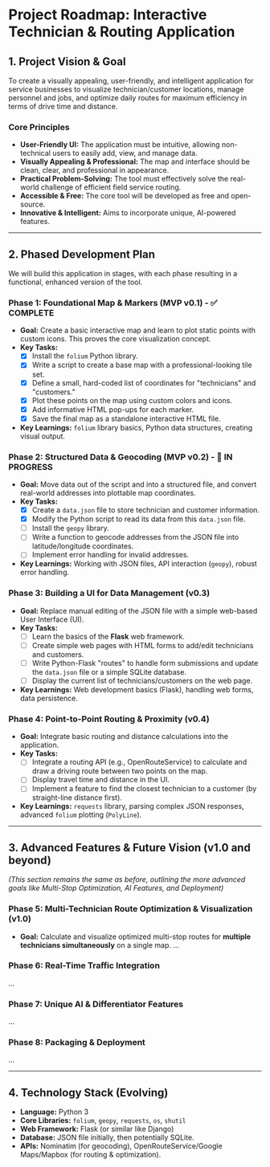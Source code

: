 # Project Roadmap: Interactive Technician & Routing Application

## 1. Project Vision & Goal

To create a visually appealing, user-friendly, and intelligent application for service businesses to visualize technician/customer locations, manage personnel and jobs, and optimize daily routes for maximum efficiency in terms of drive time and distance.

### Core Principles
- **User-Friendly UI:** The application must be intuitive, allowing non-technical users to easily add, view, and manage data.
- **Visually Appealing & Professional:** The map and interface should be clean, clear, and professional in appearance.
- **Practical Problem-Solving:** The tool must effectively solve the real-world challenge of efficient field service routing.
- **Accessible & Free:** The core tool will be developed as free and open-source.
- **Innovative & Intelligent:** Aims to incorporate unique, AI-powered features.

---

## 2. Phased Development Plan

We will build this application in stages, with each phase resulting in a functional, enhanced version of the tool.

### Phase 1: Foundational Map & Markers (MVP v0.1) - ✅ COMPLETE
* **Goal:** Create a basic interactive map and learn to plot static points with custom icons. This proves the core visualization concept.
* **Key Tasks:**
    - [x] Install the `folium` Python library.
    - [x] Write a script to create a base map with a professional-looking tile set.
    - [x] Define a small, hard-coded list of coordinates for "technicians" and "customers."
    - [x] Plot these points on the map using custom colors and icons.
    - [x] Add informative HTML pop-ups for each marker.
    - [x] Save the final map as a standalone interactive HTML file.
* **Key Learnings:** `folium` library basics, Python data structures, creating visual output.

### Phase 2: Structured Data & Geocoding (MVP v0.2) - 🚧 IN PROGRESS
* **Goal:** Move data out of the script and into a structured file, and convert real-world addresses into plottable map coordinates.
* **Key Tasks:**
    - [x] Create a `data.json` file to store technician and customer information.
    - [x] Modify the Python script to read its data from this `data.json` file.
    - [ ] Install the `geopy` library.
    - [ ] Write a function to geocode addresses from the JSON file into latitude/longitude coordinates.
    - [ ] Implement error handling for invalid addresses.
* **Key Learnings:** Working with JSON files, API interaction (`geopy`), robust error handling.

### Phase 3: Building a UI for Data Management (v0.3)
* **Goal:** Replace manual editing of the JSON file with a simple web-based User Interface (UI).
* **Key Tasks:**
    - [ ] Learn the basics of the **Flask** web framework.
    - [ ] Create simple web pages with HTML forms to add/edit technicians and customers.
    - [ ] Write Python-Flask "routes" to handle form submissions and update the `data.json` file or a simple SQLite database.
    - [ ] Display the current list of technicians/customers on the web page.
* **Key Learnings:** Web development basics (Flask), handling web forms, data persistence.

### Phase 4: Point-to-Point Routing & Proximity (v0.4)
* **Goal:** Integrate basic routing and distance calculations into the application.
* **Key Tasks:**
    - [ ] Integrate a routing API (e.g., OpenRouteService) to calculate and draw a driving route between two points on the map.
    - [ ] Display travel time and distance in the UI.
    - [ ] Implement a feature to find the closest technician to a customer (by straight-line distance first).
* **Key Learnings:** `requests` library, parsing complex JSON responses, advanced `folium` plotting (`PolyLine`).

---

## 3. Advanced Features & Future Vision (v1.0 and beyond)

*(This section remains the same as before, outlining the more advanced goals like Multi-Stop Optimization, AI Features, and Deployment)*

### Phase 5: Multi-Technician Route Optimization & Visualization (v1.0)
* **Goal:** Calculate and visualize optimized multi-stop routes for **multiple technicians simultaneously** on a single map.
...

### Phase 6: Real-Time Traffic Integration
...

### Phase 7: Unique AI & Differentiator Features
...

### Phase 8: Packaging & Deployment
...

---

## 4. Technology Stack (Evolving)

* **Language:** Python 3
* **Core Libraries:** `folium`, `geopy`, `requests`, `os`, `shutil`
* **Web Framework:** Flask (or similar like Django)
* **Database:** JSON file initially, then potentially SQLite.
* **APIs:** Nominatim (for geocoding), OpenRouteService/Google Maps/Mapbox (for routing & optimization).